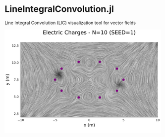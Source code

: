 # LineIntegralConvolution.jl

Line Integral Convolution (LIC) visualization tool for vector fields

![png](data/electric_charges.png)